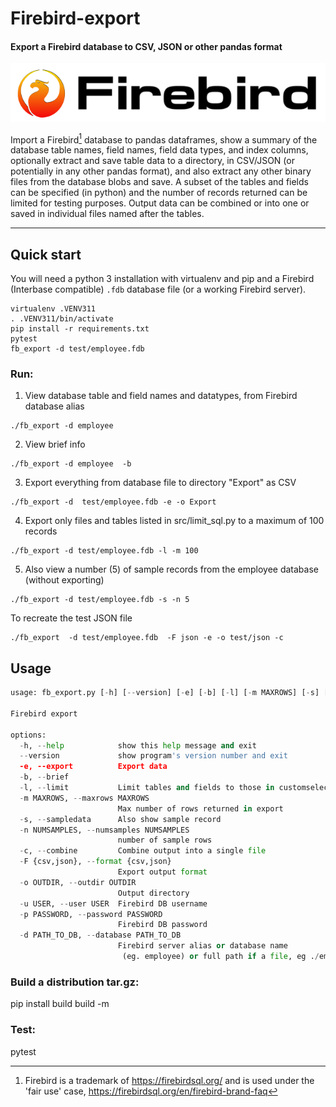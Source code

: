 # Firebird-export

#### Export a Firebird database to CSV, JSON or other pandas format

![Firebird](logo-firebird-black.png)

Import a Firebird[^1] database to pandas dataframes, show a summary of the database table names, field names, field data types, 
and index columns, optionally extract and save table data to
  a directory, in CSV/JSON (or potentially in any other pandas format), and also extract any other binary files from the database blobs and save. A subset of the tables and fields can be specified (in python) and the number of records returned can be limited for testing purposes. Output data can be combined or into one or saved in individual files named after the tables.

----
## Quick start
You will need a python 3 installation with virtualenv and pip and a Firebird (Interbase compatible)  `.fdb` database file (or a working Firebird server). 

```git clone https://github.com/inus/firebird-export.git
virtualenv .VENV311
. .VENV311/bin/activate
pip install -r requirements.txt
pytest
fb_export -d test/employee.fdb
```


### Run:
  1. View database table and field names and datatypes, from Firebird database alias
  ```
  ./fb_export -d employee 
```
2. View brief info
```
./fb_export -d employee  -b
```
3. Export everything from database file to directory "Export" as CSV 
```
./fb_export -d  test/employee.fdb -e -o Export
```
4. Export only files and tables listed in  src/limit_sql.py to a maximum of 100 records
```
./fb_export -d test/employee.fdb -l -m 100
```
5. Also view a number (5) of sample records
from the employee database (without exporting)
```
./fb_export -d test/employee.fdb -s -n 5 
```
To recreate the test JSON file 
```
./fb_export  -d test/employee.fdb  -F json -e -o test/json -c 
```

## Usage

```src/fb_export.py -h
usage: fb_export.py [-h] [--version] [-e] [-b] [-l] [-m MAXROWS] [-s] [-n NUMSAMPLES] [-c] [-F {csv,json}] [-o OUTDIR] [-u USER] [-p PASSWORD] -d PATH_TO_DB

Firebird export

options:
  -h, --help            show this help message and exit
  --version             show program's version number and exit
  -e, --export          Export data
  -b, --brief
  -l, --limit           Limit tables and fields to those in customselect.py
  -m MAXROWS, --maxrows MAXROWS
                        Max number of rows returned in export
  -s, --sampledata      Also show sample record
  -n NUMSAMPLES, --numsamples NUMSAMPLES
                        number of sample rows
  -c, --combine         Combine output into a single file
  -F {csv,json}, --format {csv,json}
                        Export output format
  -o OUTDIR, --outdir OUTDIR
                        Output directory
  -u USER, --user USER  Firebird DB username
  -p PASSWORD, --password PASSWORD
                        Firebird DB password
  -d PATH_TO_DB, --database PATH_TO_DB
                        Firebird server alias or database name
                         (eg. employee) or full path if a file, eg ./employee.fdb

```

### Build a distribution tar.gz: 
  pip install build
  build -m 

### Test:
  pytest
  

[^1]: Firebird is a trademark of https://firebirdsql.org/ and is used under the 'fair use' case, https://firebirdsql.org/en/firebird-brand-faq 

